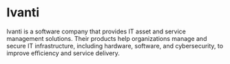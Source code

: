 # Ivanti

Ivanti is a software company that provides IT asset and service management solutions. Their products help organizations manage and secure IT infrastructure, including hardware, software, and cybersecurity, to improve efficiency and service delivery.

